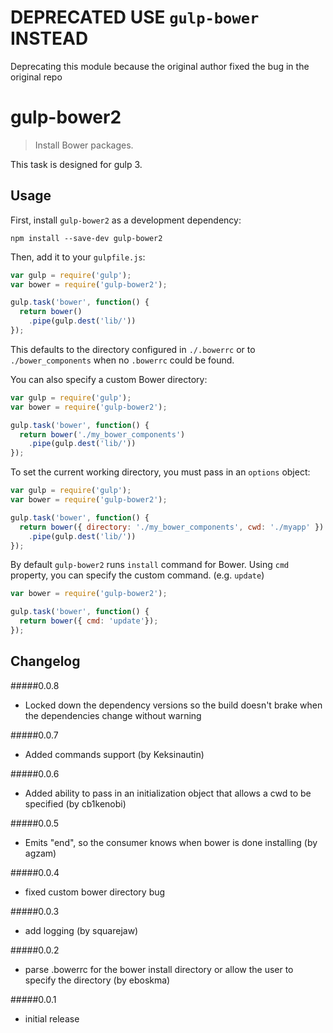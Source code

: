 # DEPRECATED USE `gulp-bower` INSTEAD
Deprecating this module because the original author fixed the bug in the original repo

# gulp-bower2
> Install Bower packages.

This task is designed for gulp 3.

## Usage

First, install `gulp-bower2` as a development dependency:

```shell
npm install --save-dev gulp-bower2
```

Then, add it to your `gulpfile.js`:

```javascript
var gulp = require('gulp');
var bower = require('gulp-bower2');

gulp.task('bower', function() {
  return bower()
    .pipe(gulp.dest('lib/'))
});
```

This defaults to the directory configured in `./.bowerrc` or to `./bower_components` when no `.bowerrc` could be found.

You can also specify a custom Bower directory:

```javascript
var gulp = require('gulp');
var bower = require('gulp-bower2');

gulp.task('bower', function() {
  return bower('./my_bower_components')
    .pipe(gulp.dest('lib/'))
});
```

To set the current working directory, you must pass in an `options` object:

```javascript
var gulp = require('gulp');
var bower = require('gulp-bower2');

gulp.task('bower', function() {
  return bower({ directory: './my_bower_components', cwd: './myapp' })
    .pipe(gulp.dest('lib/'))
});
```

By default `gulp-bower2` runs `install` command for Bower.
Using `cmd` property, you can specify the custom command. (e.g. `update`)

```javascript
var bower = require('gulp-bower2');

gulp.task('bower', function() {
  return bower({ cmd: 'update'});
});
```



## Changelog

#####0.0.8
- Locked down the dependency versions so the build doesn't brake when the dependencies change without warning

#####0.0.7
- Added commands support (by Keksinautin)

#####0.0.6
- Added ability to pass in an initialization object that allows a cwd to be specified (by cb1kenobi)

#####0.0.5
- Emits "end", so the consumer knows when bower is done installing (by agzam)

#####0.0.4
- fixed custom bower directory bug

#####0.0.3
- add logging (by squarejaw)

#####0.0.2
- parse .bowerrc for the bower install directory or allow the user to specify the directory (by eboskma)

#####0.0.1
- initial release
